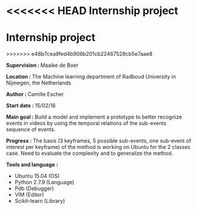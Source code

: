 <<<<<<< HEAD
Internship project</h1>
=======
<h1>Internship project</h1>
>>>>>>> e48b7cea9fed4b906b201cb22467528cb5e7aae8
<p><strong>Supervision : </strong>Maaike de Boer</h1>
<p><strong>Location : </strong>The Machine learning department of Radboud University in Nijmegen, the Netherlands</p>
<p><strong>Author : </strong>Camille Escher</p>

<p><strong>Start date : </strong>   15/02/16</br></p>

<p><strong>Main goal : </strong>Build a model and implement a prototype to better recognize events in videos by using the temporal relations of the sub-events sequence of events. </br>
<p><strong>Progress : </strong>The basis (3 keyframes, 5 possible sub-events, one sub-event of interest per keyframe) of the method is working on Ubuntu for the 2 classes case. Need to evaluate the complexity and to generalize the method.</br></p>

<strong>Tools and language : </strong>
<ul>
<li>Ubuntu 15.04 (OS) </li>
<li>Python 2.7.9 (Language)</li>
<li>Pdb (Debugger)</li>
<li>VIM (Editor)</li>
<li>Scikit-learn (Library)</li>
</ul>
